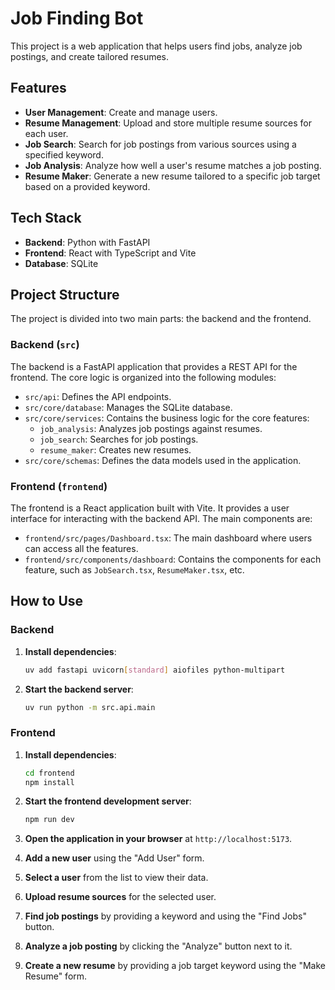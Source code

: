 # Job Finding Bot

This project is a web application that helps users find jobs, analyze job postings, and create tailored resumes.

## Features

- **User Management**: Create and manage users.
- **Resume Management**: Upload and store multiple resume sources for each user.
- **Job Search**: Search for job postings from various sources using a specified keyword.
- **Job Analysis**: Analyze how well a user's resume matches a job posting.
- **Resume Maker**: Generate a new resume tailored to a specific job target based on a provided keyword.

## Tech Stack

- **Backend**: Python with FastAPI
- **Frontend**: React with TypeScript and Vite
- **Database**: SQLite

## Project Structure

The project is divided into two main parts: the backend and the frontend.

### Backend (`src`)

The backend is a FastAPI application that provides a REST API for the frontend. The core logic is organized into the following modules:

- `src/api`: Defines the API endpoints.
- `src/core/database`: Manages the SQLite database.
- `src/core/services`: Contains the business logic for the core features:
    - `job_analysis`: Analyzes job postings against resumes.
    - `job_search`: Searches for job postings.
    - `resume_maker`: Creates new resumes.
- `src/core/schemas`: Defines the data models used in the application.

### Frontend (`frontend`)

The frontend is a React application built with Vite. It provides a user interface for interacting with the backend API. The main components are:

- `frontend/src/pages/Dashboard.tsx`: The main dashboard where users can access all the features.
- `frontend/src/components/dashboard`: Contains the components for each feature, such as `JobSearch.tsx`, `ResumeMaker.tsx`, etc.

## How to Use

### Backend

1. **Install dependencies**:

   ```bash
   uv add fastapi uvicorn[standard] aiofiles python-multipart
   ```

2. **Start the backend server**:

   ```bash
   uv run python -m src.api.main
   ```

### Frontend

1. **Install dependencies**:

   ```bash
   cd frontend
   npm install
   ```

2. **Start the frontend development server**:

   ```bash
   npm run dev
   ```

3. **Open the application in your browser** at `http://localhost:5173`.

4. **Add a new user** using the "Add User" form.

5. **Select a user** from the list to view their data.

6. **Upload resume sources** for the selected user.

7. **Find job postings** by providing a keyword and using the "Find Jobs" button.

8. **Analyze a job posting** by clicking the "Analyze" button next to it.

9. **Create a new resume** by providing a job target keyword using the "Make Resume" form.
